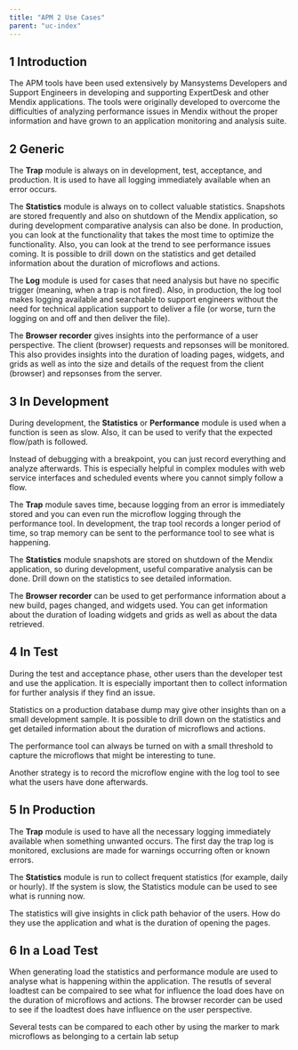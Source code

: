 ```yaml
---
title: "APM 2 Use Cases"
parent: "uc-index"
---
```


## 1 Introduction

The APM tools have been used extensively by Mansystems Developers and Support Engineers in developing and supporting ExpertDesk and other Mendix applications. The tools were originally developed to overcome the difficulties of analyzing performance issues in Mendix without the proper information and have grown to an application monitoring and analysis suite.

## 2 Generic

The **Trap** module is always on in development, test, acceptance, and production. It is used to have all logging immediately available when an error occurs.

The **Statistics** module is always on to collect valuable statistics. Snapshots are stored frequently and also on shutdown of the Mendix application, so during development comparative analysis can also be done. In production, you can look at the functionality that takes the most time to optimize the functionality. Also, you can look at the trend to see performance issues coming. It is possible to drill down on the statistics and get detailed information about the duration of microflows and actions.

The **Log** module is used for cases that need analysis but have no specific trigger (meaning, when a trap is not fired). Also, in production, the log tool makes logging available and searchable to support engineers without the need for technical application support to deliver a file (or worse, turn the logging on and off and then deliver the file).

The **Browser recorder** gives insights into the performance of a user perspective. The client (browser) requests and repsonses will be monitored. This also provides insights into the duration of loading pages, widgets, and grids as well as into the size and details of the request from the client (browser) and repsonses from the server.

## 3 In Development

During development, the **Statistics** or **Performance** module is used when a function is seen as slow. Also, it can be used to verify that the expected flow/path is followed.

Instead of debugging with a breakpoint, you can just record everything and analyze afterwards. This is especially helpful in complex modules with web service interfaces and scheduled events where you cannot simply follow a flow.

The **Trap** module saves time, because logging from an error is immediately stored and you can even run the microflow logging through the performance tool. In development, the trap tool records a longer period of time, so trap memory can be sent to the performance tool to see what is happening.

The **Statistics** module snapshots are stored on shutdown of the Mendix application, so during development, useful comparative analysis can be done. Drill down on the statistics to see detailed information.

The **Browser recorder** can be used to get performance information about a new build, pages changed, and widgets used. You can get information about the duration of loading widgets and grids as well as about the data retrieved. 

## 4 In Test

During the test and acceptance phase, other users than the developer test and use the application. It is especially important then to collect information for further analysis if they find an issue.

Statistics on a production database dump may give other insights than on a small development sample. It is possible to drill down on the statistics and get detailed information about the duration of microflows and actions. 

The performance tool can always be turned on with a small threshold to capture the microflows that might be interesting to tune.

Another strategy is to record the microflow engine with the log tool to see what the users have done afterwards.

## 5 In Production

The **Trap** module is used to have all the necessary logging immediately available when something unwanted occurs. The first day the trap log is monitored, exclusions are made for warnings occurring often or known errors.

The **Statistics** module is run to collect frequent statistics (for example, daily or hourly).  If the system is slow, the Statistics module can be used to see what is running now.

The statistics will give insights in click path behavior of the users. How do they use the application and what is the duration of opening the pages.

## 6 In a Load Test

When generating load the statistics and performance module are used to analyse what is happening within the application. The resutls of several loadtest can be compaired to see what for influence the load does have on the duration of microflows and actions. The browser recorder can be used to see if the loadtest does have influence on the user perspective.

Several tests can be compared to each other by using the marker to mark microflows as belonging to a certain lab setup
